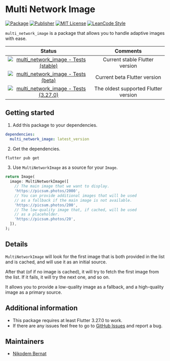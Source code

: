 # Multi Network Image

[![Package](https://img.shields.io/pub/v/multi_network_image.svg)](https://pub.dev/packages/multi_network_image) [![Publisher](https://img.shields.io/pub/publisher/multi_network_image.svg)](https://pub.dev/packages/multi_network_image/publisher) [![MIT License](https://img.shields.io/badge/license-MIT-purple.svg)](https://opensource.org/licenses/MIT) [![LeanCode Style](https://img.shields.io/badge/style-leancode__lint-black)](https://pub.dartlang.org/packages/leancode_lint)

`multi_network_image` is a package that allows you to handle adaptive images with ease.

|                                                                                                           Status                                                                                                            |               Comments               |
| :-------------------------------------------------------------------------------------------------------------------------------------------------------------------------------------------------------------------------: | :----------------------------------: |
| [![multi_network_image - Tests (stable)](https://github.com/n-bernat/multi_network_image/actions/workflows/test_stable.yaml/badge.svg)](https://github.com/n-bernat/multi_network_image/actions/workflows/test_stable.yaml) |    Current stable Flutter version    |
|    [![multi_network_image - Tests (beta)](https://github.com/n-bernat/multi_network_image/actions/workflows/test_beta.yaml/badge.svg)](https://github.com/n-bernat/multi_network_image/actions/workflows/test_beta.yaml)    |     Current beta Flutter version     |
|    [![multi_network_image - Tests (3.27.0)](https://github.com/n-bernat/multi_network_image/actions/workflows/test_min.yaml/badge.svg)](https://github.com/n-bernat/multi_network_image/actions/workflows/test_min.yaml)    | The oldest supported Flutter version |

## Getting started

1. Add this package to your dependencies.

```yaml
dependencies:
  multi_network_image: latest_version
```

2. Get the dependencies.

```sh
flutter pub get
```

3. Use `MultiNetworkImage` as a source for your `Image`.

```dart
return Image(
  image: MultiNetworkImage([
    // The main image that we want to display.
    'https://picsum.photos/2000',
    // You can provide additional images that will be used
    // as a fallback if the main image is not available.
    'https://picsum.photos/200',
    // The low-quality image that, if cached, will be used
    // as a placeholder.
    'https://picsum.photos/20',
  ]),
);
```

## Details

`MultiNetworkImage` will look for the first image that is both provided in the list and is cached, and will use it as an initial source.

After that (of if no image is cached), it will try to fetch the first image from the list. If it fails, it will try the next one, and so on.

It allows you to provide a low-quality image as a fallback, and a high-quality image as a primary source.

## Additional information

- This package requires at least Flutter 3.27.0 to work.
- If there are any issues feel free to go to [GitHub Issues](https://github.com/n-bernat/multi_network_image/issues) and report a bug.

## Maintainers

- [Nikodem Bernat](https://nikodembernat.com)
